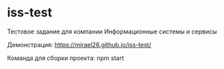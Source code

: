 # iss-test
Тестовое задание для компании Информационные системы и сервисы

Демонстрация: https://mirael26.github.io/iss-test/

Команда для сборки проекта:
npm start
